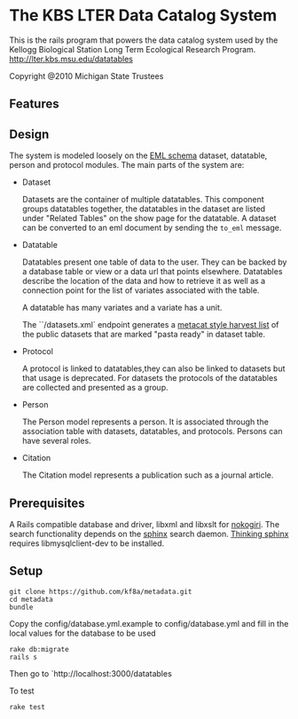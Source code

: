 The KBS LTER Data Catalog System
===========================

This is the rails program that powers the data catalog system used by the Kellogg Biological Station Long Term Ecological Research Program. http://lter.kbs.msu.edu/datatables

Copyright @2010 Michigan State Trustees

Features
--------

Design
-----

The system is modeled loosely on the [EML schema](https://knb.ecoinformatics.org/#external//emlparser/docs/eml-2.1.1/index.html) dataset, datatable, person and protocol modules.  The main parts of the system are:

- Dataset

  Datasets are the container of multiple datatables. This component groups datatables together, the datatables in the dataset are listed under "Related Tables" on the show page for the datatable. A dataset can be converted to an eml document by sending the `to_eml` message.

- Datatable

  Datatables present one table of data to the user. They can be backed by a database table or view or a data url that points elsewhere.  Datatables describe the location of the data and how to retrieve it as well as a connection point for the list of variates associated with the table.

  A datatable has many variates and a variate has a unit.

  The ``/datasets.xml` endpoint generates a [metacat style harvest list](http://databits.lternet.edu/spring-2005/eml-harvesting-ii-preparing-site-metadata-and-harvest-lists) of the public datasets that are marked "pasta ready" in dataset table.

- Protocol

  A protocol is linked to datatables,they can also be linked to datasets but that usage is deprecated. For datasets the protocols of the datatables are collected and presented as a group.

- Person

  The Person model represents a person. It is associated through the association table with datasets, datatables, and protocols. Persons can have several roles.

- Citation

  The Citation model represents a publication such as a journal article.

Prerequisites
------------

A Rails compatible database and driver, libxml and libxslt for [nokogiri](http://www.nokogiri.org/). The search functionality depends on the [sphinx](http://sphinxsearch.com/) search daemon. [Thinking sphinx](http://freelancing-gods.com/thinking-sphinx/) requires libmysqlclient-dev to be installed.

Setup
-----

    git clone https://github.com/kf8a/metadata.git
    cd metadata
    bundle

Copy the config/database.yml.example to config/database.yml and fill in the local values for the database to be used

    rake db:migrate
    rails s

Then go to `http://localhost:3000/datatables

To test

    rake test
